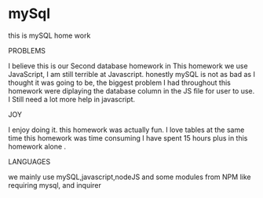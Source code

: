 # mySql
this is mySQL home work

PROBLEMS

I believe this is our Second database homework in This homework we use JavaScript, I am still terrible at Javascript. honestly mySQL is not as bad as I thought it was going to be, the biggest problem I had throughout this homework were diplaying the database column in the JS file for user to use. I Still need a lot more help in javascript.

JOY

I enjoy doing it. this homework was actually fun. I love tables at the same time this homework was time consuming I have spent 15 hours plus in this homework alone .

LANGUAGES

we mainly use mySQL,javascript,nodeJS and some modules from NPM like requiring mysql, and inquirer

